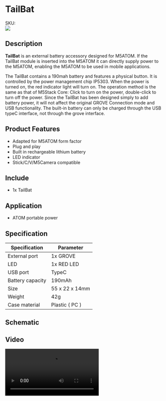 # TailBat

<div class="badge badge-pill badge-primary product_sku_tag">SKU:</div>

<div class="product_pic"><img src="assets/img/product_pics/atom_base/TailBat/TailBat.webp"></div>

## Description

**TailBat** is an external battery accessory designed for M5ATOM. If the TailBat module is inserted into the M5ATOM it can directly supply power to the  M5ATOM, enabling the M5ATOM to be used in mobile applications. 

The TailBat contains a 190mah battery and features a physical button. It is controlled by the power management chip IP5303. When the power is turned on, the red indicator light will turn on. The operation method is the same as that of M5Stack Core: Click to turn on the power, double-click to turn off the power. Since the TailBat has been designed simply to add battery power, it will not affect the original GROVE Connection mode and USB functionality. The built-in battery can only be charged through the USB typeC interface, not through the grove interface.

## Product Features

- Adapted for M5ATOM form factor
- Plug and play
- Built in rechargeable lithium battery
- LED indicator
- Stick/C/V/M5Camera compatible


## Include

- 1x TailBat

## Application

- ATOM portable power

## Specification

<table class="table-1">
    <thead>
    <tr>
        <th>Specification</th>
        <th>Parameter</th>
    </tr>
    </thead>
    <tbody>
        <tr>
            <td>External port</td>
            <td>1x GROVE </td>
        </tr>
        <tr>
            <td>LED</td>
            <td>1x RED LED</td>
        </tr>
        <tr>
            <td>USB port</td>
            <td>TypeC</td>
        </tr>
        <tr>
            <td>Battery capacity</td>
            <td>190mAh</td>
        </tr>
        <tr>
            <td>Size</td>
            <td>55 x 22 x 14mm</td>
        </tr>
        <tr>
            <td>Weight</td>
            <td>42g</td>
        </tr>
        <tr>
            <td>Case material</td>
            <td>Plastic ( PC )</td>
        </tr>
     </tbody>
</table>

## Schematic



## Video

<video class="video_size" controls>
    <source src="/" type="video/mp4">
</video>

<script>

   var purchase_link = 'https://m5stack.com/collections/all/products/tailbat';


   var quickstart_link = '';

   anchor_search(purchase_link);
   scrollFunc();

</script>

